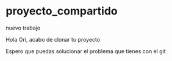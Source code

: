 # proyecto_compartido
nuevo trabajo

Hola Ori, acabo de clonar tu proyecto

Espero que puedas solucionar el problema que tienes con el git

